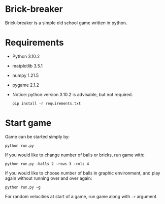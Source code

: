 # Brick-breaker
Brick-breaker is a simple old school game written in python.

# Requirements
- Python 3.10.2
- matplotlib 3.5.1
- numpy 1.21.5
- pygame 2.1.2
- Notice: python version 3.10.2 is advisable, but not required.

  ~~~
  pip install -r requirements.txt
  ~~~

# Start game
Game can be started simply by:
  
  ~~~
  python run.py
  ~~~
  
If you would like to change number of balls or bricks, run game with:
  
  ~~~
  python run.py -balls 2 -rows 3 -cols 4
  ~~~
  
If you would like to choose number of balls in graphic environment, and play again without running over and over again:

  ~~~
  python run.py -g
  ~~~
  
For random velocities at start of a game, run game along with `-r` argument.
